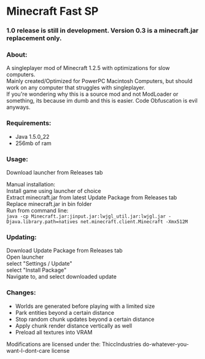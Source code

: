 # Minecraft Fast SP

### 1.0 release is still in development. Version 0.3 is a minecraft.jar replacement only. ###
### About:
A singleplayer mod of Minecraft 1.2.5 with optimizations for slow computers.  
Mainly created/Optimized for PowerPC Macintosh Computers, but should work on any computer that struggles with singleplayer.  
If you're wondering why this is a source mod and not ModLoader or something, its because im dumb and this is easier.
Code Obfuscation is evil anyways.
### Requirements:
* Java 1.5.0_22
* 256mb of ram
### Usage:
Download launcher from Releases tab  
  
Manual installation:  
Install game using launcher of choice  
Extract minecraft.jar from latest Update Package from Releases tab  
Replace minecraft.jar in bin folder  
Run from command line:  
``java -cp Minecraft.jar:jinput.jar:lwjgl_util.jar:lwjgl.jar -Djava.library.path=natives net.minecraft.client.Minecraft -Xmx512M``

### Updating:
Download Update Package from Releases tab  
Open launcher  
select "Settings / Update"  
select "Install Package"  
Navigate to, and select downloaded update  

### Changes:
* Worlds are generated before playing with a limited size
* Park entities beyond a certain distance
* Stop random chunk updates beyond a certain distance
* Apply chunk render distance vertically as well
* Preload all textures into VRAM

Modifications are licensed under the:
ThiccIndustries do-whatever-you-want-I-dont-care license


